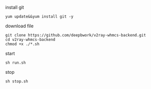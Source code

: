install git
```
yum update&&yum install git -y
```

download file 
```
git clone https://github.com/deepbwork/v2ray-whmcs-backend.git  
cd v2ray-whmcs-backend  
chmod +x ./*.sh
```

start
```
sh run.sh
```

stop
```
sh stop.sh
```
